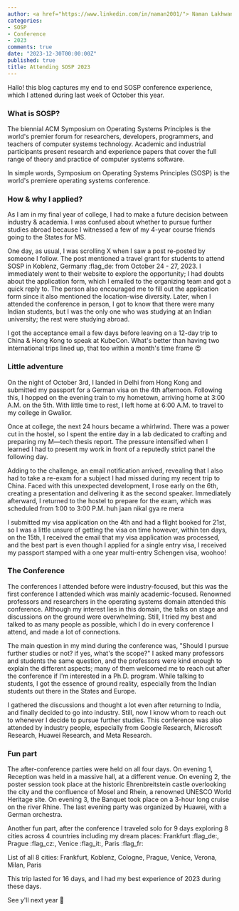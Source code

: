 ```yaml
---
author: <a href="https://www.linkedin.com/in/naman2001/"> Naman Lakhwani</a>
categories:
- SOSP
- Conference
- 2023 
comments: true
date: "2023-12-30T00:00:00Z"
published: true
title: Attending SOSP 2023
---
```


Hallo! this blog captures my end to end SOSP conference experience, which I attened during last week of October this year.

### What is SOSP?
The biennial ACM Symposium on Operating Systems Principles is the world's premier forum for researchers, developers, programmers, and teachers of computer systems technology. Academic and industrial participants present research and experience papers that cover the full range of theory and practice of computer systems software. 

In simple words, Symposium on Operating Systems Principles (SOSP) is the world's premiere operating systems conference.

### How & why I applied?
As I am in my final year of college, I had to make a future decision between industry & academia. I was confused about whether to pursue further studies abroad because I witnessed a few of my 4-year course friends going to the States for MS.

One day, as usual, I was scrolling X when I saw a post re-posted by someone I follow. The post mentioned a travel grant for students to attend SOSP in Koblenz, Germany :flag_de: from October 24 - 27, 2023. I immediately went to their website to explore the opportunity; I had doubts about the application form, which I emailed to the organizing team and got a quick reply to. The person also encouraged me to fill out the application form since it also mentioned the location-wise diversity. Later, when I attended the conference in person, I got to know that there were many Indian students, but I was the only one who was studying at an Indian university; the rest were studying abroad.

I got the acceptance email a few days before leaving on a 12-day trip to China & Hong Kong to speak at KubeCon. What's better than having two international trips lined up, that too within a month's time frame :heart_eyes:

### Little adventure
On the night of October 3rd, I landed in Delhi from Hong Kong and submitted my passport for a German visa on the 4th afternoon. Following this, I hopped on the evening train to my hometown, arriving home at 3:00 A.M. on the 5th. With little time to rest, I left home at 6:00 A.M. to travel to my college in Gwalior.

Once at college, the next 24 hours became a whirlwind. There was a power cut in the hostel, so I spent the entire day in a lab dedicated to crafting and preparing my M—tech thesis report. The pressure intensified when I learned I had to present my work in front of a reputedly strict panel the following day.

Adding to the challenge, an email notification arrived, revealing that I also had to take a re-exam for a subject I had missed during my recent trip to China. Faced with this unexpected development, I rose early on the 6th, creating a presentation and delivering it as the second speaker. Immediately afterward, I returned to the hostel to prepare for the exam, which was scheduled from 1:00 to 3:00 P.M. huh jaan nikal gya re mera

I submitted my visa application on the 4th and had a flight booked for 21st, so I was a little unsure of getting the visa on time however, within ten days, on the 15th, I received the email that my visa application was processed, and the best part is even though I applied for a single entry visa, I received my passport stamped with a one year multi-entry Schengen visa, woohoo!

### The Conference
The conferences I attended before were industry-focused, but this was the first conference I attended which was mainly academic-focused. Renowned professors and researchers in the operating systems domain attended this conference. Although my interest lies in this domain, the talks on stage and discussions on the ground were overwhelming. Still, I tried my best and talked to as many people as possible, which I do in every conference I attend, and made a lot of connections.

The main question in my mind during the conference was, "Should I pursue further studies or not? if yes, what's the scope?" I asked many professors and students the same question, and the professors were kind enough to explain the different aspects; many of them welcomed me to reach out after the conference if I'm interested in a Ph.D. program. While talking to students, I got the essence of ground reality, especially from the Indian students out there in the States and Europe.

I gathered the discussions and thought a lot even after returning to India, and finally decided to go into industry. Still, now I know whom to reach out to whenever I decide to pursue further studies. This conference was also attended by industry people, especially from Google Research, Microsoft Research, Huawei Research, and Meta Research.

### Fun part
The after-conference parties were held on all four days. On evening 1, Reception was held in a massive hall, at a different venue. On evening 2, the poster session took place at the historic Ehrenbreitstein castle overlooking the city and the confluence of Mosel and Rhein, a renowned UNESCO World Heritage site. On evening 3, the Banquet took place on a 3-hour long cruise on the river Rhine. The last evening party was organized by Huawei, with a German orchestra.

Another fun part, after the conference I traveled solo for 9 days exploring 8 cities across 4 countries including my dream places: Frankfurt :flag_de:, Prague :flag_cz:, Venice :flag_it:, Paris :flag_fr:

List of all 8 cities: Frankfurt, Koblenz, Cologne, Prague, Venice, Verona, Milan, Paris

This trip lasted for 16 days, and I had my best experience of 2023 during these days.

See y'll next year :wave: